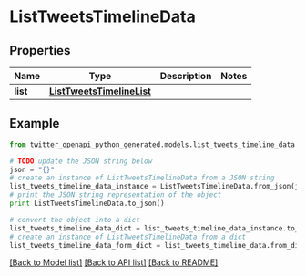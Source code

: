 # ListTweetsTimelineData


## Properties
Name | Type | Description | Notes
------------ | ------------- | ------------- | -------------
**list** | [**ListTweetsTimelineList**](ListTweetsTimelineList.md) |  | 

## Example

```python
from twitter_openapi_python_generated.models.list_tweets_timeline_data import ListTweetsTimelineData

# TODO update the JSON string below
json = "{}"
# create an instance of ListTweetsTimelineData from a JSON string
list_tweets_timeline_data_instance = ListTweetsTimelineData.from_json(json)
# print the JSON string representation of the object
print ListTweetsTimelineData.to_json()

# convert the object into a dict
list_tweets_timeline_data_dict = list_tweets_timeline_data_instance.to_dict()
# create an instance of ListTweetsTimelineData from a dict
list_tweets_timeline_data_form_dict = list_tweets_timeline_data.from_dict(list_tweets_timeline_data_dict)
```
[[Back to Model list]](../README.md#documentation-for-models) [[Back to API list]](../README.md#documentation-for-api-endpoints) [[Back to README]](../README.md)


